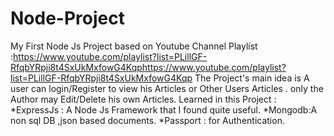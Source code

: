 # Node-Project
My First Node Js Project 
based on Youtube Channel Playlist :https://www.youtube.com/playlist?list=PLillGF-RfqbYRpji8t4SxUkMxfowG4Kqphttps://www.youtube.com/playlist?list=PLillGF-RfqbYRpji8t4SxUkMxfowG4Kqp
The Project's main idea is A user can login/Register to view his Articles or Other Users Articles .
only the Author may Edit/Delete his own Articles.
Learned in this Project :
*ExpressJs : A Node Js Framework that I found quite useful.
*Mongodb:A non sql DB ,json based documents.
*Passport : for Authentication.


